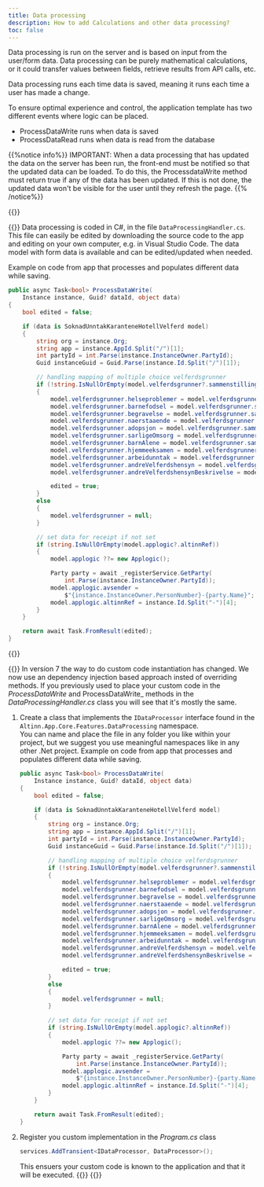 ```yaml
---
title: Data processing
description: How to add Calculations and other data processing?
toc: false
---
```


Data processing is run on the server and is based on input from the user/form data.
Data processing can be purely mathematical calculations, or it could transfer values between fields, retrieve results from API calls, etc.

Data processing runs each time data is saved, meaning it runs each time a user has made a change.

To ensure optimal experience and control, the application template has two different events where logic can be placed.

- ProcessDataWrite runs when data is saved
- ProcessDataRead runs when data is read from the database

{{%notice info%}}
IMPORTANT: When a data processing that has updated the data on the server has been run, the front-end must be notified so that the updated data can be loaded.
To do this, the ProcessdataWrite method must return true if any of the data has been updated.
If this is not done, the updated data won't be visible for the user until they refresh the page.
{{% /notice%}}

{{<content-version-selector classes="border-box">}}

{{<content-version-container version-label="v4, v5, v6">}}
Data processing is coded in C#, in the file `DataProcessingHandler.cs`. This file can easily be edited by downloading the source code to the app and editing on your own computer, e.g. in Visual Studio Code.
The data model with form data is available and can be edited/updated when needed.

Example on code from app that processes and populates different data while saving.

```C#
public async Task<bool> ProcessDataWrite(
    Instance instance, Guid? dataId, object data)
{
    bool edited = false;

    if (data is SoknadUnntakKaranteneHotellVelferd model)
    {
        string org = instance.Org;
        string app = instance.AppId.Split("/")[1];
        int partyId = int.Parse(instance.InstanceOwner.PartyId);
        Guid instanceGuid = Guid.Parse(instance.Id.Split("/")[1]);

        // handling mapping of multiple choice velferdsgrunner
        if (!string.IsNullOrEmpty(model.velferdsgrunner?.sammenstilling))
        {
            model.velferdsgrunner.helseproblemer = model.velferdsgrunner.sammenstilling.Contains("helseproblemer");
            model.velferdsgrunner.barnefodsel = model.velferdsgrunner.sammenstilling.Contains("barnefodsel");
            model.velferdsgrunner.begravelse = model.velferdsgrunner.sammenstilling.Contains("begravelse");
            model.velferdsgrunner.naerstaaende = model.velferdsgrunner.sammenstilling.Contains("naerstaaende");
            model.velferdsgrunner.adopsjon = model.velferdsgrunner.sammenstilling.Contains("adopsjon");
            model.velferdsgrunner.sarligeOmsorg = model.velferdsgrunner.sammenstilling.Contains("sarligeOmsorg");
            model.velferdsgrunner.barnAlene = model.velferdsgrunner.sammenstilling.Contains("barnAlene");
            model.velferdsgrunner.hjemmeeksamen = model.velferdsgrunner.sammenstilling.Contains("hjemmeeksamen");
            model.velferdsgrunner.arbeidunntak = model.velferdsgrunner.sammenstilling.Contains("arbeidunntak");
            model.velferdsgrunner.andreVelferdshensyn = model.velferdsgrunner.sammenstilling.Contains("annet");
            model.velferdsgrunner.andreVelferdshensynBeskrivelse = model.velferdsgrunner.sammenstilling.Contains("annet") ? model.velferdsgrunner.andreVelferdshensynBeskrivelse : null;

            edited = true;
        }
        else
        {
            model.velferdsgrunner = null;
        }

        // set data for receipt if not set
        if (string.IsNullOrEmpty(model.applogic?.altinnRef))
        {
            model.applogic ??= new Applogic();

            Party party = await _registerService.GetParty(
                int.Parse(instance.InstanceOwner.PartyId));
            model.applogic.avsender = 
                $"{instance.InstanceOwner.PersonNumber}-{party.Name}";
            model.applogic.altinnRef = instance.Id.Split("-")[4];
        }
    }

    return await Task.FromResult(edited);
}
```
{{</content-version-container>}}

{{<content-version-container version-label="v7">}}
In version 7 the way to do custom code instantiation has changed. We now use an dependency injection based approach insted of overriding methods. If you previously used to place your custom code in the _ProcessDataWrite_ and ProcessDataWrite_ methods in the _DataProcessingHandler.cs_ class you will see that it's mostly the same.

1. Create a class that implements the `IDataProcessor` interface found in the `Altinn.App.Core.Features.DataProcessing` namespace.  
    You can name and place the file in any folder you like within your project, but we suggest you use meaningful namespaces like in any other .Net project.
    Example on code from app that processes and populates different data while saving.
    ```C#
    public async Task<bool> ProcessDataWrite(
        Instance instance, Guid? dataId, object data)
    {
        bool edited = false;

        if (data is SoknadUnntakKaranteneHotellVelferd model)
        {
            string org = instance.Org;
            string app = instance.AppId.Split("/")[1];
            int partyId = int.Parse(instance.InstanceOwner.PartyId);
            Guid instanceGuid = Guid.Parse(instance.Id.Split("/")[1]);

            // handling mapping of multiple choice velferdsgrunner
            if (!string.IsNullOrEmpty(model.velferdsgrunner?.sammenstilling))
            {
                model.velferdsgrunner.helseproblemer = model.velferdsgrunner.sammenstilling.Contains("helseproblemer");
                model.velferdsgrunner.barnefodsel = model.velferdsgrunner.sammenstilling.Contains("barnefodsel");
                model.velferdsgrunner.begravelse = model.velferdsgrunner.sammenstilling.Contains("begravelse");
                model.velferdsgrunner.naerstaaende = model.velferdsgrunner.sammenstilling.Contains("naerstaaende");
                model.velferdsgrunner.adopsjon = model.velferdsgrunner.sammenstilling.Contains("adopsjon");
                model.velferdsgrunner.sarligeOmsorg = model.velferdsgrunner.sammenstilling.Contains("sarligeOmsorg");
                model.velferdsgrunner.barnAlene = model.velferdsgrunner.sammenstilling.Contains("barnAlene");
                model.velferdsgrunner.hjemmeeksamen = model.velferdsgrunner.sammenstilling.Contains("hjemmeeksamen");
                model.velferdsgrunner.arbeidunntak = model.velferdsgrunner.sammenstilling.Contains("arbeidunntak");
                model.velferdsgrunner.andreVelferdshensyn = model.velferdsgrunner.sammenstilling.Contains("annet");
                model.velferdsgrunner.andreVelferdshensynBeskrivelse = model.velferdsgrunner.sammenstilling.Contains("annet") ? model.velferdsgrunner.andreVelferdshensynBeskrivelse : null;

                edited = true;
            }
            else
            {
                model.velferdsgrunner = null;
            }

            // set data for receipt if not set
            if (string.IsNullOrEmpty(model.applogic?.altinnRef))
            {
                model.applogic ??= new Applogic();

                Party party = await _registerService.GetParty(
                    int.Parse(instance.InstanceOwner.PartyId));
                model.applogic.avsender = 
                    $"{instance.InstanceOwner.PersonNumber}-{party.Name}";
                model.applogic.altinnRef = instance.Id.Split("-")[4];
            }
        }

        return await Task.FromResult(edited);
    }
    ```
2. Register you custom implementation in the _Program.cs_ class
    ```C#
    services.AddTransient<IDataProcessor, DataProcessor>();
    ```
    This ensuers your custom code is known to the application and that it will be executed.
{{</content-version-container>}}
{{</content-version-selector>}}